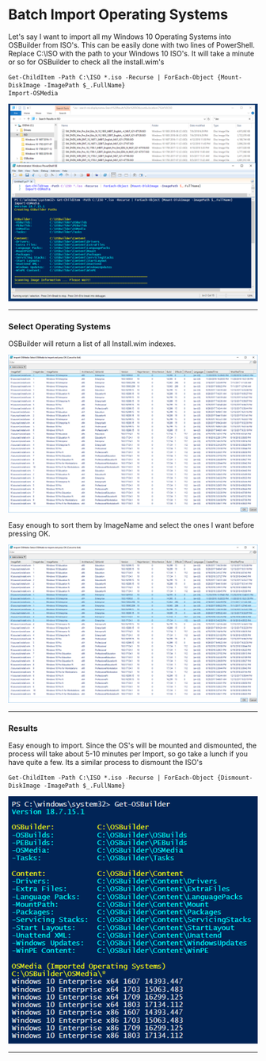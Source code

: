 # Batch Import Operating Systems

Let's say I want to import all my Windows 10 Operating Systems into OSBuilder from ISO's.  This can be easily done with two lines of PowerShell.  Replace C:\ISO with the path to your Windows 10 ISO's.  It will take a minute or so for OSBuilder to check all the install.wim's

```
Get-ChildItem -Path C:\ISO *.iso -Recurse | ForEach-Object {Mount-DiskImage -ImagePath $_.FullName}
Import-OSMedia
```

![](/assets/2018-07-13_22-26-03.png)

---

### Select Operating Systems

OSBuilder will return a list of all Install.wim indexes.

![](/assets/2018-07-13_22-31-01.png)

Easy enough to sort them by ImageName and select the ones I want before pressing OK.

![](/assets/2018-07-13_22-32-06.png)

---

### Results

Easy enough to import.  Since the OS's will be mounted and dismounted, the process will take about 5-10 minutes per Import, so go take a lunch if you have quite a few.  Its a similar process to dismount the ISO's

```
Get-ChildItem -Path C:\ISO *.iso -Recurse | ForEach-Object {Dismount-DiskImage -ImagePath $_.FullName}
```

![](/assets/2018-07-13_22-34-23.png)



---









